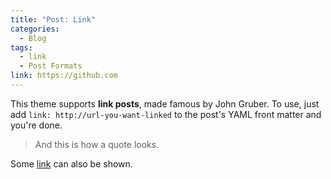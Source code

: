 ```yaml
---
title: "Post: Link"
categories:
  - Blog
tags:
  - link
  - Post Formats
link: https://github.com
---
```


This theme supports **link posts**, made famous by John
 Gruber. To use, just add `link: http://url-you-want-linked` 
 to the post's YAML front matter and you're done.

> And this is how a quote looks.

Some [link](#) can also be shown.